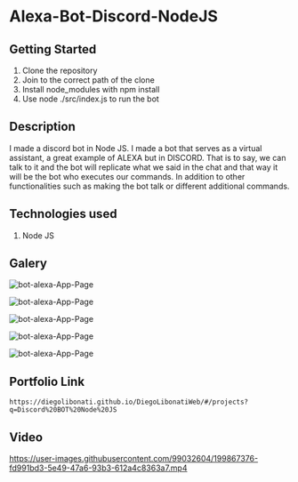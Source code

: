 # Alexa-Bot-Discord-NodeJS

## Getting Started

1. Clone the repository
2. Join to the correct path of the clone
3. Install node_modules with npm install
4. Use node ./src/index.js to run the bot

## Description

I made a discord bot in Node JS. I made a bot that serves as a virtual assistant, a great example of ALEXA but in DISCORD. That is to say, we can talk to it and the bot will replicate what we said in the chat and that way it will be the bot who executes our commands. In addition to other functionalities such as making the bot talk or different additional commands.

## Technologies used

1. Node JS

## Galery

![bot-alexa-App-Page](https://raw.githubusercontent.com/DiegoLibonati/DiegoLibonatiWeb/main/data/projects/Node/Imagenes/diebot-0.jpg)

![bot-alexa-App-Page](https://raw.githubusercontent.com/DiegoLibonati/DiegoLibonatiWeb/main/data/projects/Node/Imagenes/diebot-1.jpg)

![bot-alexa-App-Page](https://raw.githubusercontent.com/DiegoLibonati/DiegoLibonatiWeb/main/data/projects/Node/Imagenes/diebot-2.jpg)

![bot-alexa-App-Page](https://raw.githubusercontent.com/DiegoLibonati/DiegoLibonatiWeb/main/data/projects/Node/Imagenes/diebot-3.jpg)

![bot-alexa-App-Page](https://raw.githubusercontent.com/DiegoLibonati/DiegoLibonatiWeb/main/data/projects/Node/Imagenes/diebot-4.jpg)

## Portfolio Link

`https://diegolibonati.github.io/DiegoLibonatiWeb/#/projects?q=Discord%20BOT%20Node%20JS`

## Video



https://user-images.githubusercontent.com/99032604/199867376-fd991bd3-5e49-47a6-93b3-612a4c8363a7.mp4

